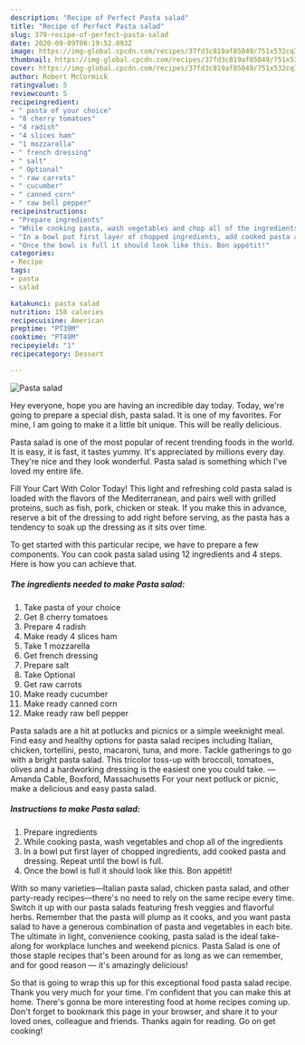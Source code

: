 ```yaml
---
description: "Recipe of Perfect Pasta salad"
title: "Recipe of Perfect Pasta salad"
slug: 379-recipe-of-perfect-pasta-salad
date: 2020-09-09T06:19:52.893Z
image: https://img-global.cpcdn.com/recipes/37fd3c819af85049/751x532cq70/pasta-salad-recipe-main-photo.jpg
thumbnail: https://img-global.cpcdn.com/recipes/37fd3c819af85049/751x532cq70/pasta-salad-recipe-main-photo.jpg
cover: https://img-global.cpcdn.com/recipes/37fd3c819af85049/751x532cq70/pasta-salad-recipe-main-photo.jpg
author: Robert McCormick
ratingvalue: 5
reviewcount: 5
recipeingredient:
- " pasta of your choice"
- "8 cherry tomatoes"
- "4 radish"
- "4 slices ham"
- "1 mozzarella"
- " french dressing"
- " salt"
- " Optional"
- " raw carrots"
- " cucumber"
- " canned corn"
- " raw bell pepper"
recipeinstructions:
- "Prepare ingredients"
- "While cooking pasta, wash vegetables and chop all of the ingredients"
- "In a bowl put first layer of chopped ingredients, add cooked pasta and dressing. Repeat until the bowl is full."
- "Once the bowl is full it should look like this. Bon appétit!"
categories:
- Recipe
tags:
- pasta
- salad

katakunci: pasta salad 
nutrition: 158 calories
recipecuisine: American
preptime: "PT39M"
cooktime: "PT49M"
recipeyield: "1"
recipecategory: Dessert

---
```



![Pasta salad](https://img-global.cpcdn.com/recipes/37fd3c819af85049/751x532cq70/pasta-salad-recipe-main-photo.jpg)

Hey everyone, hope you are having an incredible day today. Today, we're going to prepare a special dish, pasta salad. It is one of my favorites. For mine, I am going to make it a little bit unique. This will be really delicious.

Pasta salad is one of the most popular of recent trending foods in the world. It is easy, it is fast, it tastes yummy. It's appreciated by millions every day. They're nice and they look wonderful. Pasta salad is something which I've loved my entire life.

Fill Your Cart With Color Today! This light and refreshing cold pasta salad is loaded with the flavors of the Mediterranean, and pairs well with grilled proteins, such as fish, pork, chicken or steak. If you make this in advance, reserve a bit of the dressing to add right before serving, as the pasta has a tendency to soak up the dressing as it sits over time.


To get started with this particular recipe, we have to prepare a few components. You can cook pasta salad using 12 ingredients and 4 steps. Here is how you can achieve that.

<!--inarticleads1-->

##### The ingredients needed to make Pasta salad:

1. Take  pasta of your choice
1. Get 8 cherry tomatoes
1. Prepare 4 radish
1. Make ready 4 slices ham
1. Take 1 mozzarella
1. Get  french dressing
1. Prepare  salt
1. Take  Optional
1. Get  raw carrots
1. Make ready  cucumber
1. Make ready  canned corn
1. Make ready  raw bell pepper


Pasta salads are a hit at potlucks and picnics or a simple weeknight meal. Find easy and healthy options for pasta salad recipes including Italian, chicken, tortellini, pesto, macaroni, tuna, and more. Tackle gatherings to go with a bright pasta salad. This tricolor toss-up with broccoli, tomatoes, olives and a hardworking dressing is the easiest one you could take. —Amanda Cable, Boxford, Massachusetts For your next potluck or picnic, make a delicious and easy pasta salad. 

<!--inarticleads2-->

##### Instructions to make Pasta salad:

1. Prepare ingredients
1. While cooking pasta, wash vegetables and chop all of the ingredients
1. In a bowl put first layer of chopped ingredients, add cooked pasta and dressing. Repeat until the bowl is full.
1. Once the bowl is full it should look like this. Bon appétit!


With so many varieties—Italian pasta salad, chicken pasta salad, and other party-ready recipes—there&#39;s no need to rely on the same recipe every time. Switch it up with our pasta salads featuring fresh veggies and flavorful herbs. Remember that the pasta will plump as it cooks, and you want pasta salad to have a generous combination of pasta and vegetables in each bite. The ultimate in light, convenience cooking, pasta salad is the ideal take-along for workplace lunches and weekend picnics. Pasta Salad is one of those staple recipes that&#39;s been around for as long as we can remember, and for good reason — it&#39;s amazingly delicious! 

So that is going to wrap this up for this exceptional food pasta salad recipe. Thank you very much for your time. I'm confident that you can make this at home. There's gonna be more interesting food at home recipes coming up. Don't forget to bookmark this page in your browser, and share it to your loved ones, colleague and friends. Thanks again for reading. Go on get cooking!
